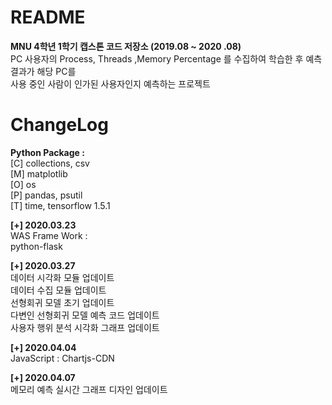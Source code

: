 # README
**MNU 4학년 1학기 캡스톤 코드 저장소 (2019.08 ~ 2020 .08)**  
PC 사용자의 Process, Threads ,Memory Percentage 를 수집하여 학습한 후 예측 결과가 해당 PC를   
사용 중인 사람이 인가된 사용자인지 예측하는 프로젝트

# ChangeLog
**Python Package :**   
[C] collections, csv  
[M] matplotlib  
[O] os  
[P] pandas, psutil  
[T] time, tensorflow 1.5.1  

**[+] 2020.03.23**  
WAS Frame Work :  
python-flask  

**[+] 2020.03.27**    
데이터 시각화 모듈 업데이트      
데이터 수집 모듈 업데이트       
선형회귀 모델 초기 업데이트  
다변인 선형회귀 모델 예측 코드 업데이트    
사용자 행위 분석 시각화 그래프 업데이트  

**[+] 2020.04.04**  
JavaScript : Chartjs-CDN

**[+] 2020.04.07**  
메모리 예측 실시간 그래프 디자인 업데이트  

